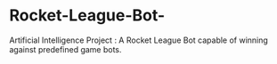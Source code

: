 # Rocket-League-Bot-
Artificial Intelligence Project : A Rocket League Bot capable of winning against predefined game bots.
